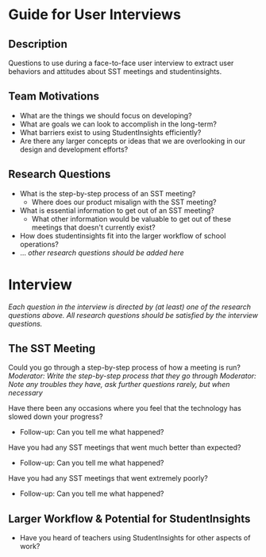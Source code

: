 # Guide for User Interviews

## Description
Questions to use during a face-to-face user interview to extract user behaviors and attitudes about SST meetings and studentinsights.

## Team Motivations
* What are the things we should focus on developing?
* What are goals we can look to accomplish in the long-term?
* What barriers exist to using StudentInsights efficiently?
* Are there any larger concepts or ideas that we are overlooking in our design and development efforts?

## Research Questions
* What is the step-by-step process of an SST meeting?
	* Where does our product misalign with the SST meeting?
* What is essential information to get out of an SST meeting?
	* What other information would be valuable to get out of these meetings that doesn't currently exist?
* How does studentinsights fit into the larger workflow of school operations?
* ... *other research questions should be added here*

# Interview
*Each question in the interview is directed by (at least) one of the research questions above. All research questions should be satisfied by the interview questions.*

## The SST Meeting
Could you go through a step-by-step process of how a meeting is run?
*Moderator: Write the step-by-step process that they go through*
*Moderator: Note any troubles they have, ask further questions rarely, but when necessary*

Have there been any occasions where you feel that the technology has slowed down your progress?
* Follow-up: Can you tell me what happened?

Have you had any SST meetings that went much better than expected?
* Follow-up: Can you tell me what happened?

Have you had any SST meetings that went extremely poorly?
* Follow-up: Can you tell me what happened?

## Larger Workflow & Potential for StudentInsights
* Have you heard of teachers using StudentInsights for other aspects of work?